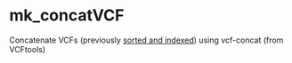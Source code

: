 # mk_concatVCF
Concatenate VCFs (previously [sorted and indexed](https://github.com/hachepunto/sortindexvcf)) using vcf-concat (from VCFtools)
